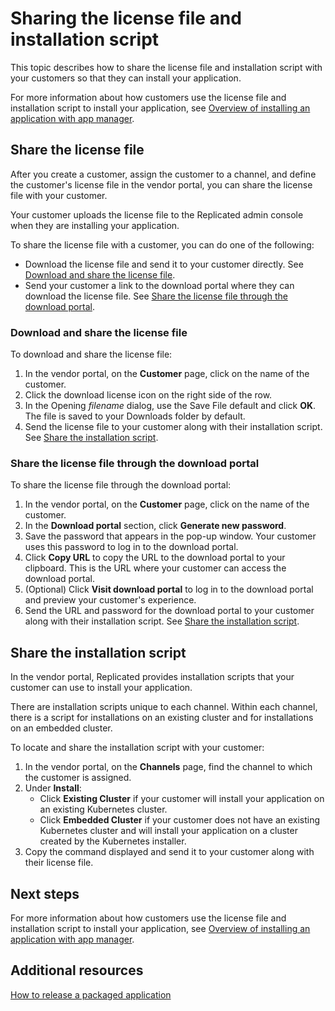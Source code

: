 # Sharing the license file and installation script

This topic describes how to share the license file and installation script with
your customers so that they can install your application.

For more information about how customers use the license file and installation
script to install your application,
see [Overview of installing an application with app manager](../enterprise/installing-overview).

## Share the license file

After you create a customer, assign the customer to a channel, and define the customer's
license file in the vendor portal, you can share the license file with your customer.

Your customer uploads the license file to the Replicated admin console when they
are installing your application.

To share the license file with a customer, you can do one of the following:
* Download the license file and send it to your customer directly. See
[Download and share the license file](#download-and-share-the-license-file).
* Send your customer a link to the download portal where they can download
the license file. See [Share the license file through the download portal](#share-the-license-file-through-the-download-portal).

### Download and share the license file

To download and share the license file:

1. In the vendor portal, on the **Customer** page, click on the name of the customer.
1. Click the download license icon on the right side of the row.
1. In the Opening _filename_ dialog, use the Save File default and click **OK**.
    The file is saved to your Downloads folder by default.
1. Send the license file to your customer along with their installation script.
See [Share the installation script](#share-the-installation-script).

### Share the license file through the download portal

To share the license file through the download portal:

1. In the vendor portal, on the **Customer** page, click on the name of the customer.
1. In the **Download portal** section, click **Generate new password**.
1. Save the password that appears in the pop-up window. Your customer uses
this password to log in to the download portal.
1. Click **Copy URL** to copy the URL to the download portal to your clipboard.
This is the URL where your customer can access the download portal.
1. (Optional) Click **Visit download portal** to log in to the download portal
and preview your customer's experience.
1. Send the URL and password for the download portal to your customer along with
their installation script. See [Share the installation script](#share-the-installation-script).

## Share the installation script

In the vendor portal, Replicated provides installation scripts that your customer
can use to install your application.

There are installation scripts unique to each channel. Within each channel, there
is a script for installations on an existing cluster and for installations
on an embedded cluster.

To locate and share the installation script with your customer:

1. In the vendor portal, on the **Channels** page, find the channel to which the
customer is assigned.
1. Under **Install**:
   * Click **Existing Cluster** if your customer will install your application on
   an existing Kubernetes cluster.
   * Click **Embedded Cluster** if your customer does not have an existing Kubernetes
   cluster and will install your application on a cluster created by the Kubernetes
   installer.
1. Copy the command displayed and send it to your customer along with their
license file.

## Next steps

For more information about how customers use the license file and installation
script to install your application,
see [Overview of installing an application with app manager](../enterprise/installing-overview).

## Additional resources

[How to release a packaged application](https://replicated-docs.netlify.app/docs/vendor/releases-workflow)
